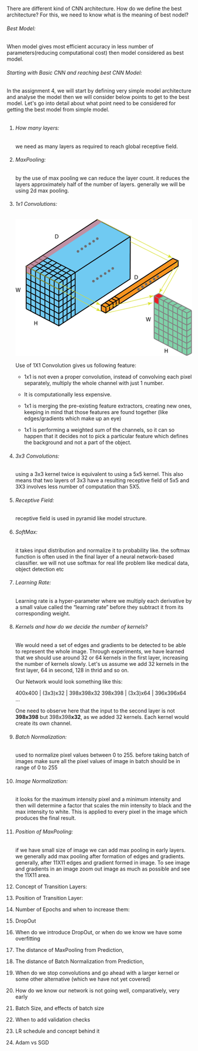 There are different kind of CNN architecture. How do we define the best architecture? For this, we need to know what is the meaning of best nodel? 

###### Best Model:

When  model gives most efficient accuracy in less number of parameters(reducing computational cost) then model considered as best model.

###### Starting with Basic CNN and reaching best CNN Model:

In the assignment 4, we will start by defining very simple model architecture and analyse the model then we will consider below points to get to the best model. Let's go into detail about what point need to be considered for getting the best model from simple model.

###### 

1. ###### How many layers:

    we need as many layers as required to reach global receptive field. 

2. ###### MaxPooling: 

   by the use of max pooling we can reduce the layer count. it reduces the layers approximately half of the number of layers. generally we will be using 2d max pooling.

   

3. ###### 1x1 Convolutions:

   ![kernel](https://github.com/bomila/eip3/blob/master/1X1_Convolution.png)

   Use of 1X1 Convolution gives us following feature:

   * 1x1 is not even a proper convolution, instead of convolving each pixel separately, multiply the whole channel with just 1 number. 

   * It is computationally less expensive.

   * 1x1 is merging the pre-existing feature extractors, creating new ones, keeping in mind that those features are found together (like edges/gradients which make up an eye)

   * 1x1 is performing a weighted sum of the channels, so it can so happen that it decides not to pick a particular feature which defines the background and not a part of the object.

     

4. ###### 3x3 Convolutions:

   using a 3x3 kernel twice is equivalent to using a 5x5 kernel. This also means that two layers of 3x3 have a resulting receptive field of 5x5 and 3X3 involves less number of computation than 5X5.

   

5. ###### Receptive Field:

   receptive field is used in pyramid like model structure. 

6. ###### SoftMax:

   it takes input distribution and normalize it to probability like. the softmax function is often used in the final layer of a neural network-based classifier. we will not use softmax for real life problem like medical data, object detection etc

7. ###### Learning Rate:

    Learning rate is a hyper-parameter where we multiply each derivative by a small value called the “learning rate” before they subtract it from its corresponding weight.

8. ###### Kernels and how do we decide the number of kernels?

   We would need a set of edges and gradients to be detected to be able to represent the whole image. Through experiments, we have learned that we should use around 32 or 64 kernels in the first layer, increasing the number of kernels slowly. Let's us assume we add 32 kernels in the first layer, 64 in second, 128 in thrid and so on. 

   Our Network would look something like this:

   400x400 | (3x3)x32 | 398x398x32
   398x398 | (3x3)x64 | 396x396x64
   ...

   One need to observe here that the input to the second layer is not **398x398** but 398x398**x32**, as we added 32 kernels. Each kernel would create its own channel. 

   

9. ###### Batch Normalization:

   used to normalize pixel values between 0 to 255. before taking batch of images make sure all the pixel values of image in batch should be in range of 0 to 255

10. ###### Image Normalization:

     it looks for the maximum intensity pixel and a minimum intensity and then will determine a factor that scales the min intensity to black and the max intensity to white. This is applied to every pixel in the image which produces the final result. 

11. ###### Position of MaxPooling: 

    if we have small size of image we can add max pooling in early layers. we generally add max pooling after formation of edges and gradients. generally, after 11X11 edges and gradient formed in image. To see image and gradients in an image zoom out image as much as possible and see the 11X11 area.

    

12. Concept of Transition Layers:

13. Position of Transition Layer:

14. Number of Epochs and when to increase them:

15. DropOut

16. When do we introduce DropOut, or when do we know we have some overfitting

17. The distance of MaxPooling from Prediction,

18. The distance of Batch Normalization from Prediction,

19. When do we stop convolutions and go ahead with a larger kernel or some other alternative (which we have not yet covered)

20. How do we know our network is not going well, comparatively, very early

21. Batch Size, and effects of batch size

22. When to add validation checks

23. LR schedule and concept behind it

24. Adam vs SGD

